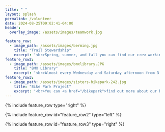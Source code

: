 ```yaml
---
title: " "
layout: splash
permalink: /volunteer
date: 2024-08-25T09:02:41-04:00
header:
  overlay_image: /assets/images/teamwork.jpg

feature_row:
  - image_path: /assets/images/berming.jpg
    title: "Trail Stewardship"
    excerpt: '<br>Spring, summer, and fall you can find our crew working on trails in MERA and the surrounding area. We can always use another hand. Current opportunities will be shared to our newsletter and on our <a href="https://www.instagram.com/granderondegravity/">Instagram (@granderondegravity)</a>. We will try to update them here as well.<br><br><a href="https://www.signupgenius.com/go/10C054CA5AD2DA6F9C16-56396190-honor#/">Sunday, April 27th, 9:00am - 1:00pm: Honor Roll Jump Refresh</a>'
feature_row2:
  - image_path: /assets/images/bmxlibrary.JPG
    title: "BMX Library"
    excerpt: '<br>Almost every Wednesday and Saturday afternoon from 3:30 to 6:00 or so, assuming good weather, we bring our library of BMX bikes down to Pioneer Park so that anyone can ride the pump track and skate park. The seven bikes were purchased in fall of 2024 with the generous support of the Wildhorse Foundation. In spring of 2025 we will be adding an additional 4 bikes with the support of Travel Oregon.<br><br>If you would like to help out with the library, email us at <a href="mailto=info@granderondegravity.org">info@granderondegravity.org</a>.'
feature_row3:
  - image_path: /assets/images/sisters-bikepark-242.jpg
    title: "Bike Park Project"
    excerpt: '<br>You can <a href="/bikepark">find out more about our bike park project here</a>. If you want to get more involved, email us at <a href="mailto=info@granderondegravity.org">info@granderondegravity.org</a>.'
---
```



{% include feature_row type="right" %}

{% include feature_row id="feature_row2" type="left" %}

{% include feature_row id="feature_row3" type="right" %}